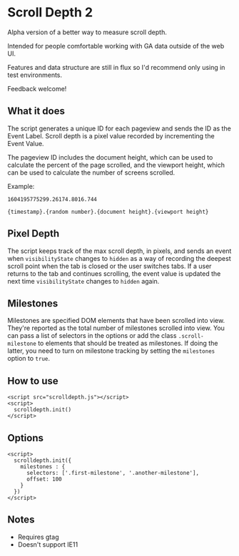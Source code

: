 # Scroll Depth 2
Alpha version of a better way to measure scroll depth.

Intended for people comfortable working with GA data outside of the web UI. 

Features and data structure are still in flux so I'd recommend only using in test environments.

Feedback welcome!

## What it does
The script generates a unique ID for each pageview and sends the ID as the Event Label. Scroll depth is a pixel value recorded by incrementing the Event Value.

The pageview ID includes the document height, which can be used to calculate the percent of the page scrolled, and the viewport height, which can be used to calculate the number of screens scrolled.

Example:

`1604195775299.26174.8016.744`

`{timestamp}.{random number}.{document height}.{viewport height}`

## Pixel Depth
The script keeps track of the max scroll depth, in pixels, and sends an event when `visibilityState` changes to `hidden` as a way of recording the deepest scroll point when the tab is closed or the user switches tabs. If a user returns to the tab and continues scrolling, the event value is updated the next time `visibilityState` changes to `hidden` again.

## Milestones
Milestones are specified DOM elements that have been scrolled into view. They're reported as the total number of milestones scrolled into view. You can pass a list of selectors in the options or add the class `.scroll-milestone` to elements that should be treated as milestones. If doing the latter, you need to turn on milestone tracking by setting the `milestones` option to `true`.

## How to use
```
<script src="scrolldepth.js"></script>
<script>
  scrolldepth.init()
</script>
```

## Options
```
<script>
  scrolldepth.init({
    milestones : {
      selectors: ['.first-milestone', '.another-milestone'],
      offset: 100
    }
  })
</script>
```


## Notes

- Requires gtag
- Doesn't support IE11

